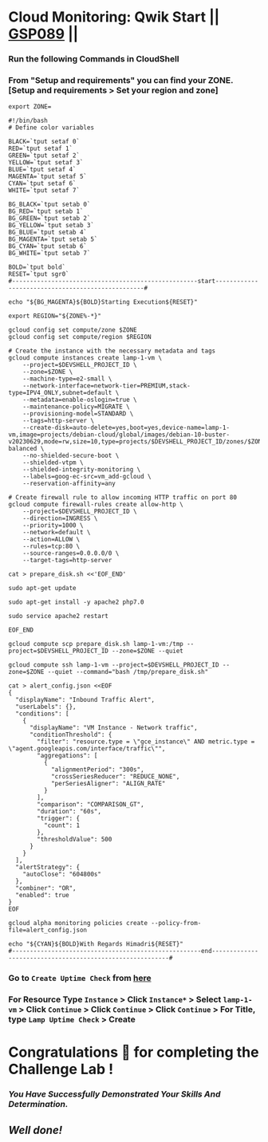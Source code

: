 # Cloud Monitoring: Qwik Start || [GSP089](https://www.cloudskillsboost.google/focuses/10599?parent=catalog) ||

### Run the following Commands in CloudShell

###  From "Setup and requirements" you can find your ZONE. [Setup and requirements > Set your region and zone]

```
export ZONE=
```
```
#!/bin/bash
# Define color variables

BLACK=`tput setaf 0`
RED=`tput setaf 1`
GREEN=`tput setaf 2`
YELLOW=`tput setaf 3`
BLUE=`tput setaf 4`
MAGENTA=`tput setaf 5`
CYAN=`tput setaf 6`
WHITE=`tput setaf 7`

BG_BLACK=`tput setab 0`
BG_RED=`tput setab 1`
BG_GREEN=`tput setab 2`
BG_YELLOW=`tput setab 3`
BG_BLUE=`tput setab 4`
BG_MAGENTA=`tput setab 5`
BG_CYAN=`tput setab 6`
BG_WHITE=`tput setab 7`

BOLD=`tput bold`
RESET=`tput sgr0`
#----------------------------------------------------start--------------------------------------------------#

echo "${BG_MAGENTA}${BOLD}Starting Execution${RESET}"

export REGION="${ZONE%-*}"

gcloud config set compute/zone $ZONE
gcloud config set compute/region $REGION

# Create the instance with the necessary metadata and tags
gcloud compute instances create lamp-1-vm \
    --project=$DEVSHELL_PROJECT_ID \
    --zone=$ZONE \
    --machine-type=e2-small \
    --network-interface=network-tier=PREMIUM,stack-type=IPV4_ONLY,subnet=default \
    --metadata=enable-oslogin=true \
    --maintenance-policy=MIGRATE \
    --provisioning-model=STANDARD \
    --tags=http-server \
    --create-disk=auto-delete=yes,boot=yes,device-name=lamp-1-vm,image=projects/debian-cloud/global/images/debian-10-buster-v20230629,mode=rw,size=10,type=projects/$DEVSHELL_PROJECT_ID/zones/$ZONE/diskTypes/pd-balanced \
    --no-shielded-secure-boot \
    --shielded-vtpm \
    --shielded-integrity-monitoring \
    --labels=goog-ec-src=vm_add-gcloud \
    --reservation-affinity=any

# Create firewall rule to allow incoming HTTP traffic on port 80
gcloud compute firewall-rules create allow-http \
    --project=$DEVSHELL_PROJECT_ID \
    --direction=INGRESS \
    --priority=1000 \
    --network=default \
    --action=ALLOW \
    --rules=tcp:80 \
    --source-ranges=0.0.0.0/0 \
    --target-tags=http-server

cat > prepare_disk.sh <<'EOF_END'

sudo apt-get update

sudo apt-get install -y apache2 php7.0

sudo service apache2 restart

EOF_END

gcloud compute scp prepare_disk.sh lamp-1-vm:/tmp --project=$DEVSHELL_PROJECT_ID --zone=$ZONE --quiet

gcloud compute ssh lamp-1-vm --project=$DEVSHELL_PROJECT_ID --zone=$ZONE --quiet --command="bash /tmp/prepare_disk.sh"

cat > alert_config.json <<EOF
{
  "displayName": "Inbound Traffic Alert",
  "userLabels": {},
  "conditions": [
    {
      "displayName": "VM Instance - Network traffic",
      "conditionThreshold": {
        "filter": "resource.type = \"gce_instance\" AND metric.type = \"agent.googleapis.com/interface/traffic\"",
        "aggregations": [
          {
            "alignmentPeriod": "300s",
            "crossSeriesReducer": "REDUCE_NONE",
            "perSeriesAligner": "ALIGN_RATE"
          }
        ],
        "comparison": "COMPARISON_GT",
        "duration": "60s",
        "trigger": {
          "count": 1
        },
        "thresholdValue": 500
      }
    }
  ],
  "alertStrategy": {
    "autoClose": "604800s"
  },
  "combiner": "OR",
  "enabled": true
}
EOF

gcloud alpha monitoring policies create --policy-from-file=alert_config.json

echo "${CYAN}${BOLD}With Regards Himadri${RESET}"
#-----------------------------------------------------end----------------------------------------------------------#
```

### Go to `Create Uptime Check` from [here](https://console.cloud.google.com/monitoring/uptime/create?)

### For Resource Type `Instance` > Click `Instance*` > Select `lamp-1-vm` > Click `Continue` > Click `Continue` > Click `Continue` > For Title, type `Lamp Uptime Check` > Create

# Congratulations 🎉 for completing the Challenge Lab !

### *You Have Successfully Demonstrated Your Skills And Determination.*

## *Well done!*
